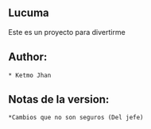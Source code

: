 Lucuma
----
Este es un proyecto para divertirme

Author:
-------
    * Ketmo Jhan 


Notas de la version:
--------------------
    *Cambios que no son seguros (Del jefe)